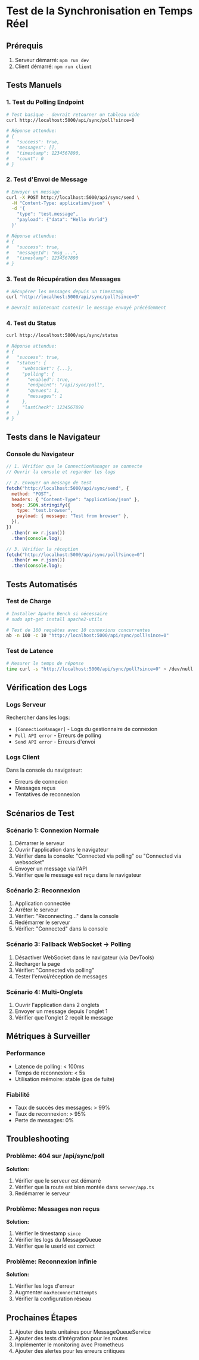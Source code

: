 # Test de la Synchronisation en Temps Réel

## Prérequis

1. Serveur démarré: `npm run dev`
2. Client démarré: `npm run client`

## Tests Manuels

### 1. Test du Polling Endpoint

```bash
# Test basique - devrait retourner un tableau vide
curl http://localhost:5000/api/sync/poll?since=0

# Réponse attendue:
# {
#   "success": true,
#   "messages": [],
#   "timestamp": 1234567890,
#   "count": 0
# }
```

### 2. Test d'Envoi de Message

```bash
# Envoyer un message
curl -X POST http://localhost:5000/api/sync/send \
  -H "Content-Type: application/json" \
  -d '{
    "type": "test.message",
    "payload": {"data": "Hello World"}
  }'

# Réponse attendue:
# {
#   "success": true,
#   "messageId": "msg_...",
#   "timestamp": 1234567890
# }
```

### 3. Test de Récupération des Messages

```bash
# Récupérer les messages depuis un timestamp
curl "http://localhost:5000/api/sync/poll?since=0"

# Devrait maintenant contenir le message envoyé précédemment
```

### 4. Test du Status

```bash
curl http://localhost:5000/api/sync/status

# Réponse attendue:
# {
#   "success": true,
#   "status": {
#     "websocket": {...},
#     "polling": {
#       "enabled": true,
#       "endpoint": "/api/sync/poll",
#       "queues": 1,
#       "messages": 1
#     },
#     "lastCheck": 1234567890
#   }
# }
```

## Tests dans le Navigateur

### Console du Navigateur

```javascript
// 1. Vérifier que le ConnectionManager se connecte
// Ouvrir la console et regarder les logs

// 2. Envoyer un message de test
fetch("http://localhost:5000/api/sync/send", {
  method: "POST",
  headers: { "Content-Type": "application/json" },
  body: JSON.stringify({
    type: "test.browser",
    payload: { message: "Test from browser" },
  }),
})
  .then(r => r.json())
  .then(console.log);

// 3. Vérifier la réception
fetch("http://localhost:5000/api/sync/poll?since=0")
  .then(r => r.json())
  .then(console.log);
```

## Tests Automatisés

### Test de Charge

```bash
# Installer Apache Bench si nécessaire
# sudo apt-get install apache2-utils

# Test de 100 requêtes avec 10 connexions concurrentes
ab -n 100 -c 10 "http://localhost:5000/api/sync/poll?since=0"
```

### Test de Latence

```bash
# Mesurer le temps de réponse
time curl -s "http://localhost:5000/api/sync/poll?since=0" > /dev/null
```

## Vérification des Logs

### Logs Serveur

Rechercher dans les logs:

- `[ConnectionManager]` - Logs du gestionnaire de connexion
- `Poll API error` - Erreurs de polling
- `Send API error` - Erreurs d'envoi

### Logs Client

Dans la console du navigateur:

- Erreurs de connexion
- Messages reçus
- Tentatives de reconnexion

## Scénarios de Test

### Scénario 1: Connexion Normale

1. Démarrer le serveur
2. Ouvrir l'application dans le navigateur
3. Vérifier dans la console: "Connected via polling" ou "Connected via websocket"
4. Envoyer un message via l'API
5. Vérifier que le message est reçu dans le navigateur

### Scénario 2: Reconnexion

1. Application connectée
2. Arrêter le serveur
3. Vérifier: "Reconnecting..." dans la console
4. Redémarrer le serveur
5. Vérifier: "Connected" dans la console

### Scénario 3: Fallback WebSocket → Polling

1. Désactiver WebSocket dans le navigateur (via DevTools)
2. Recharger la page
3. Vérifier: "Connected via polling"
4. Tester l'envoi/réception de messages

### Scénario 4: Multi-Onglets

1. Ouvrir l'application dans 2 onglets
2. Envoyer un message depuis l'onglet 1
3. Vérifier que l'onglet 2 reçoit le message

## Métriques à Surveiller

### Performance

- Latence de polling: < 100ms
- Temps de reconnexion: < 5s
- Utilisation mémoire: stable (pas de fuite)

### Fiabilité

- Taux de succès des messages: > 99%
- Taux de reconnexion: > 95%
- Perte de messages: 0%

## Troubleshooting

### Problème: 404 sur /api/sync/poll

**Solution:**

1. Vérifier que le serveur est démarré
2. Vérifier que la route est bien montée dans `server/app.ts`
3. Redémarrer le serveur

### Problème: Messages non reçus

**Solution:**

1. Vérifier le timestamp `since`
2. Vérifier les logs du MessageQueue
3. Vérifier que le userId est correct

### Problème: Reconnexion infinie

**Solution:**

1. Vérifier les logs d'erreur
2. Augmenter `maxReconnectAttempts`
3. Vérifier la configuration réseau

## Prochaines Étapes

1. Ajouter des tests unitaires pour MessageQueueService
2. Ajouter des tests d'intégration pour les routes
3. Implémenter le monitoring avec Prometheus
4. Ajouter des alertes pour les erreurs critiques
